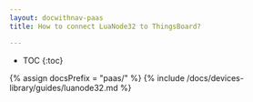 ```yaml
---
layout: docwithnav-paas
title: How to connect LuaNode32 to ThingsBoard?

---
```


* TOC
{:toc}

{% assign docsPrefix = "paas/" %}
{% include /docs/devices-library/guides/luanode32.md %}
